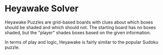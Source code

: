 # Heyawake Solver

Heyawake Puzzles are grid-based boards with clues about which boxes should be shaded and which should not. The starting board has no boxes shaded, but the "player" shades boxes based on the given information.

In terms of play and logic, Heyawake is fairly similar to the popular Sudoku puzzle.
